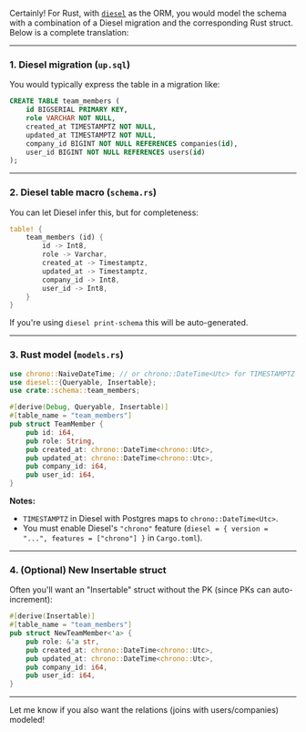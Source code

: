 Certainly! For Rust, with [`diesel`](https://diesel.rs/) as the ORM, you would model the schema with a combination of a Diesel migration and the corresponding Rust struct. Below is a complete translation:

---

### 1. Diesel migration (`up.sql`)

You would typically express the table in a migration like:

```sql
CREATE TABLE team_members (
    id BIGSERIAL PRIMARY KEY,
    role VARCHAR NOT NULL,
    created_at TIMESTAMPTZ NOT NULL,
    updated_at TIMESTAMPTZ NOT NULL,
    company_id BIGINT NOT NULL REFERENCES companies(id),
    user_id BIGINT NOT NULL REFERENCES users(id)
);
```

---

### 2. Diesel table macro (`schema.rs`)

You can let Diesel infer this, but for completeness:

```rust
table! {
    team_members (id) {
        id -> Int8,
        role -> Varchar,
        created_at -> Timestamptz,
        updated_at -> Timestamptz,
        company_id -> Int8,
        user_id -> Int8,
    }
}
```
If you're using `diesel print-schema` this will be auto-generated.

---

### 3. Rust model (`models.rs`)

```rust
use chrono::NaiveDateTime; // or chrono::DateTime<Utc> for TIMESTAMPTZ with chrono features
use diesel::{Queryable, Insertable};
use crate::schema::team_members;

#[derive(Debug, Queryable, Insertable)]
#[table_name = "team_members"]
pub struct TeamMember {
    pub id: i64,
    pub role: String,
    pub created_at: chrono::DateTime<chrono::Utc>,
    pub updated_at: chrono::DateTime<chrono::Utc>,
    pub company_id: i64,
    pub user_id: i64,
}
```
**Notes:**
- `TIMESTAMPTZ` in Diesel with Postgres maps to `chrono::DateTime<Utc>`.
- You must enable Diesel's `"chrono"` feature (`diesel = { version = "...", features = ["chrono"] }` in `Cargo.toml`).

---

### 4. (Optional) New Insertable struct

Often you'll want an "Insertable" struct without the PK (since PKs can auto-increment):

```rust
#[derive(Insertable)]
#[table_name = "team_members"]
pub struct NewTeamMember<'a> {
    pub role: &'a str,
    pub created_at: chrono::DateTime<chrono::Utc>,
    pub updated_at: chrono::DateTime<chrono::Utc>,
    pub company_id: i64,
    pub user_id: i64,
}
```

---

Let me know if you also want the relations (joins with users/companies) modeled!